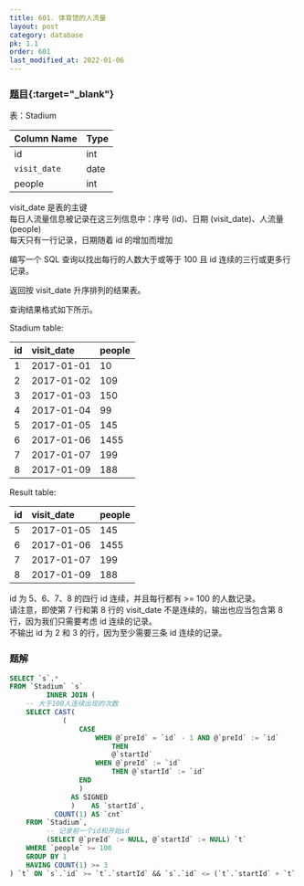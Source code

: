 ```yaml
---
title: 601. 体育馆的人流量
layout: post
category: database
pk: 1.1
order: 601
last_modified_at: 2022-01-06
---
```


### [题目](https://leetcode-cn.com/problems/human-traffic-of-stadium/){:target="_blank"}

表：Stadium

| Column Name   | Type    |
|:---|:---|
| id            | int     |
| `visit_date`    | date    |
| people        | int     |

visit_date 是表的主键  
每日人流量信息被记录在这三列信息中：序号 (id)、日期 (visit_date)、人流量 (people)  
每天只有一行记录，日期随着 id 的增加而增加


编写一个 SQL 查询以找出每行的人数大于或等于 100 且 id 连续的三行或更多行记录。

返回按 visit_date 升序排列的结果表。

查询结果格式如下所示。

Stadium table:

| id   | visit_date | people    |
|:---|:---|:---|
| 1    | 2017-01-01 | 10        |
| 2    | 2017-01-02 | 109       |
| 3    | 2017-01-03 | 150       |
| 4    | 2017-01-04 | 99        |
| 5    | 2017-01-05 | 145       |
| 6    | 2017-01-06 | 1455      |
| 7    | 2017-01-07 | 199       |
| 8    | 2017-01-09 | 188       |

Result table:

| id   | visit_date | people    |
|:---|:---|:---|
| 5    | 2017-01-05 | 145       |
| 6    | 2017-01-06 | 1455      |
| 7    | 2017-01-07 | 199       |
| 8    | 2017-01-09 | 188       |

id 为 5、6、7、8 的四行 id 连续，并且每行都有 >= 100 的人数记录。  
请注意，即使第 7 行和第 8 行的 visit_date 不是连续的，输出也应当包含第 8 行，因为我们只需要考虑 id 连续的记录。  
不输出 id 为 2 和 3 的行，因为至少需要三条 id 连续的记录。

### 题解

```sql
SELECT `s`.*
FROM `Stadium` `s`
         INNER JOIN (
    -- 大于100人连续出现的次数
    SELECT CAST(
             (
                 CASE
                     WHEN @`preId` = `id` - 1 AND @`preId` := `id`
                         THEN
                         @`startId`
                     WHEN @`preId` := `id`
                         THEN @`startId` := `id`
                 END
                 )
               AS SIGNED
               )    AS `startId`,
           COUNT(1) AS `cnt`
    FROM `Stadium`,
         -- 记录前一个id和开始id
         (SELECT @`preId` := NULL, @`startId` := NULL) `t`
    WHERE `people` >= 100
    GROUP BY 1
    HAVING COUNT(1) >= 3
) `t` ON `s`.`id` >= `t`.`startId` && `s`.`id` <= (`t`.`startId` + `t`.`cnt` - 1)
```